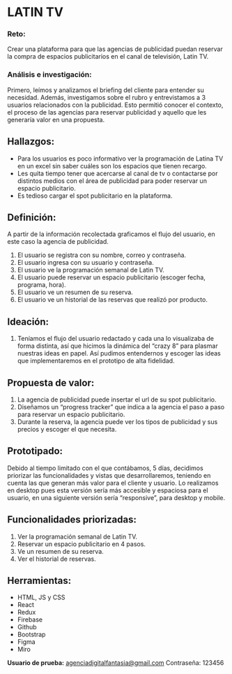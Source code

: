 # LATIN TV

### Reto:

Crear una plataforma para que las agencias de publicidad puedan reservar la compra de espacios publicitarios en el canal de televisión, Latin TV.

### Análisis e investigación:

Primero, leímos y analizamos el briefing del cliente para entender su necesidad. Además, investigamos sobre el rubro y entrevistamos a 3 usuarios relacionados con la publicidad. 
Esto permitió conocer el contexto, el proceso de las agencias para reservar publicidad y aquello que les generaría valor en una propuesta.

## Hallazgos:

- Para los usuarios es poco informativo ver la programación de Latina TV en un excel sin saber cuáles son los espacios que tienen recargo.
- Les quita tiempo tener que acercarse al canal de tv o contactarse por distintos medios con el área de publicidad para poder reservar un espacio publicitario.
- Es tedioso cargar el spot publicitario en la plataforma.

## Definición:

A partir de la información recolectada graficamos el flujo del usuario, en este caso la agencia de publicidad.

1. El usuario se registra con su nombre, correo y contraseña.
2. El usuario ingresa con su usuario y contraseña.
3. El usuario ve la programación semanal de Latin TV.
4. El usuario puede reservar un espacio publicitario (escoger fecha, programa, hora).
5. El usuario ve un resumen de su reserva. 
6. El usuario ve un historial de las reservas que realizó por producto. 

## Ideación:
1. Teníamos el flujo del usuario redactado y cada una lo visualizaba de forma distinta, así que hicimos la dinámica del “crazy 8” para plasmar nuestras ideas en papel. Así pudimos entendernos y escoger las ideas que implementaremos en el prototipo de alta fidelidad.

## Propuesta de valor:

1. La agencia de publicidad puede insertar el url de su spot publicitario.
2. Diseñamos un “progress tracker” que indica a la agencia el paso a paso para reservar un espacio publicitario.
3. Durante la reserva, la agencia puede ver los tipos de publicidad y sus precios y escoger el que necesita. 

## Prototipado:

Debido al tiempo limitado con el que contábamos, 5 días, decidimos priorizar las funcionalidades y vistas que desarrollaremos, teniendo en cuenta las que generan más valor para el cliente y usuario. 
Lo realizamos en desktop pues esta versión sería más accesible y espaciosa para el usuario, en una siguiente versión sería “responsive”, para desktop y mobile.

## Funcionalidades priorizadas:

1. Ver la programación semanal de Latin TV.
2. Reservar un espacio publicitario en 4 pasos.
3. Ve un resumen de su reserva. 
4. Ver el historial de reservas.

## Herramientas:
- HTML, JS y CSS
- React
- Redux
- Firebase
- Github
- Bootstrap
- Figma
- Miro 

**Usuario de prueba:**
agenciadigitalfantasia@gmail.com
Contraseña:
123456

